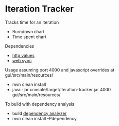 Iteration Tracker
===

Tracks time for an iteration

- Burndown chart
- Time spent chart

Dependencies

- [http values](https://github.com/SeanShubin/http-values)
- [web sync](https://github.com/SeanShubin/web-sync)

Usage assuming port 4000 and javascript overrides at gui/src/main/resources/

- mvn clean install
- java -jar console/target/iteration-tracker.jar 4000 gui/src/main/resources/

To build with dependency analysis

- build [dependency analyzer](https://github.com/SeanShubin/dependency-analyzer)
- mvn clean install -Pdependency
